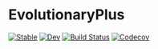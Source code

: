# EvolutionaryPlus


[![Stable](https://img.shields.io/badge/docs-stable-blue.svg)](https://LDNN97.github.io/EvolutionaryPlus.jl/stable)
[![Dev](https://img.shields.io/badge/docs-dev-blue.svg)](https://LDNN97.github.io/EvolutionaryPlus.jl/dev)
[![Build Status](https://travis-ci.com/LDNN97/EvolutionaryPlus.jl.svg?branch=master)](https://travis-ci.com/LDNN97/EvolutionaryPlus.jl)
[![Codecov](https://codecov.io/gh/LDNN97/EvolutionaryPlus.jl/branch/master/graph/badge.svg)](https://codecov.io/gh/LDNN97/EvolutionaryPlus.jl)
